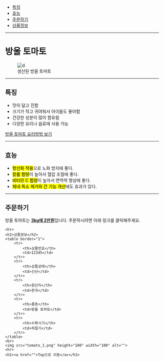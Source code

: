 <!DOCTYPE html>
<html lang="en">

<head>
    <meta charset="UTF-8">
    <meta name="viewport" content="width=device-width, initial-scale=1.0">
    <title>Document</title>
</head>

<body>
    <ul>
        <li><a href="">특징</a></li>
        <li><a href="">효능</a></li>
        <li><a href="">주문하기</a></li>
        <li><a href="">상품정보</a></li>
    </ul>
    <hr>
    <h1>방울 토마토</h1>
    <figure>
        <img src="tomato.jpg" alt="d">
        <figcaption>생산된 방울 토마토</figcaption>
    </figure>
    <hr>
    <h2>특징</h2>
    <ul>
        <li>맛이 달고 진함</li>
        <li>크기가 작고 귀여워서 아이들도 좋아함</li>
        <li>건강한 성분이 많이 함유됨</li>
        <li>다양한 요리나 음료에 사용 가능</li>
    </ul>
    <a href="https://www.10000recipe.com/recipe/6840905" target="_blank">방울 토마토 요리방법 보기</a>
    <hr>
    <h2>효능</h2>
    <ul>
        <li><mark>항산화 작용</mark>으로 노화 방지에 좋다.</li>
        <li><mark>칼륨 함량</mark>이 높아서 혈압 조절에 좋다.</li>
        <li><mark>비타민 C 함량</mark>이 높아서 면역력 향상에 좋다.</li>
        <li><mark>체내 독소 제거와 간 기능 개선</mark>에도 효과가 있다.</li>
    </ul>
    <hr>
    <h2>주문하기</h2>
    방울 토마토는 <b><u>3kg에 2만원</u></b>입니다. 주문하시려면 아래 링크를 클릭해주세요.

    <hr>
    <h2>상품정보</h2>
    <table border="1">
        <tr>
            <th>상품번호</th>
            <td>12345</td>
        </tr>
        <tr>
            <th>상품상태</th>
            <td>신선</td>
        </tr>
        <tr>
            <th>원산지</th>
            <td>한국</td>
        </tr>
        <tr>
            <th>품종</th>
            <td>방울 토마토</td>
        </tr>
        <tr>
            <th>수확시기</th>
            <td>하절기</td>
        </tr>
    </table>
    <br>
    <img src="tomato_1.png" height="100" width="100" alt="">
    <hr>
    <h2><a href="">Top으로 이동</a></h2>
</body>

</html>
